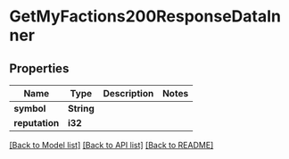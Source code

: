 # GetMyFactions200ResponseDataInner

## Properties

Name | Type | Description | Notes
------------ | ------------- | ------------- | -------------
**symbol** | **String** |  | 
**reputation** | **i32** |  | 

[[Back to Model list]](../README.md#documentation-for-models) [[Back to API list]](../README.md#documentation-for-api-endpoints) [[Back to README]](../README.md)


